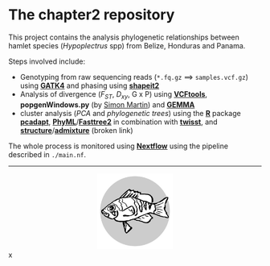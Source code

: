 # The **chapter2** repository

This project contains the analysis phylogenetic relationships between hamlet species (*Hypoplectrus* spp) from Belize, Honduras and Panama.

Steps involved include:

- Genotyping from raw sequencing reads (`*.fq.gz` ==> `samples.vcf.gz`) using [**GATK4**](https://software.broadinstitute.org/gatk/) and phasing using [**shapeit2**](https://mathgen.stats.ox.ac.uk/genetics_software/shapeit/shapeit.html)
- Analysis of divergence (*F<sub>ST</sub>*, *D<sub>xy</sub>*, G x P) using [**VCFtools**](https://vcftools.github.io/examples.html), **popgenWindows.py** (by [Simon Martin](https://github.com/simonhmartin/genomics_general)) and [**GEMMA**](https://github.com/genetics-statistics/GEMMA)
- cluster analysis (*PCA* and *phylogenetic trees*) using the [**R**](https://cran.r-project.org/) package [**pcadapt**](https://github.com/bcm-uga/pcadapt/), [**PhyML**](http://www.atgc-montpellier.fr/index.php?type=bn)/[**Fasttree2**](http://www.microbesonline.org/fasttree/) in combination with [**twisst**](https://github.com/simonhmartin/twisst), and [**structure**](https://web.stanford.edu/group/pritchardlab/structure.html)/[**admixture**](https://www.genetics.ucla.edu/software/admixture/index.html) (broken link)

The whole process is monitored using [**Nextflow**](https://www.nextflow.io/index.html) using the pipeline described in `./main.nf`.

---

<center><img src="logo.svg" alt="logo" width="150"/></center>x